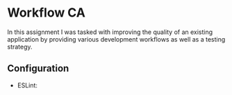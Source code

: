 # Workflow CA

In this assignment I was tasked with improving the quality of an existing application by providing various development workflows as well as a testing strategy.

## Configuration

- ESLint:
